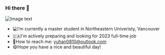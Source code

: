 ### Hi there 👋

![Image text](https://raw.githubusercontent.com/saadeghi/saadeghi/master/dino.gif)

- 💻I’m currently a master student in Northeastern Univeristy, Vancouver
- 🇨🇦I'm actively preparing and looking for 2023 full-time job
- 💬How to reach me: yuhan0810@outlook.com 
- 😄Hope you have a nice and beautiful day!

